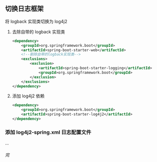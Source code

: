 ## 切换日志框架

将 logback 实现类切换为  log4j2 

1. 去除自带的 logback 实现类

   ```xml
   <dependency>
       <groupId>org.springframework.boot</groupId>
       <artifactId>spring-boot-starter-web</artifactId>
       <!--剔除自带的logback实现类-->
       <exclusions>
           <exclusion>
               <artifactId>spring-boot-starter-logging</artifactId>
               <groupId>org.springframework.boot</groupId>
           </exclusion>
       </exclusions>
   </dependency>
   ```

2. 添加 log4j2 依赖

   ```xml
   <dependency>
       <groupId>org.springframework.boot</groupId>
       <artifactId>spring-boot-starter-log4j2</artifactId>
   </dependency>
   ```

   

### 添加 log4j2-spring.xml 日志配置文件

...







###### 完